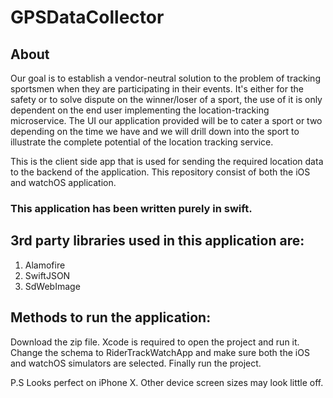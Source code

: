 # GPSDataCollector

## About

Our goal is to establish a vendor-neutral solution to the problem of tracking sportsmen when they are participating in their events. It's either for the safety or to solve dispute on the winner/loser of a sport, the use of it is only dependent on the end user implementing the location-tracking microservice. 
The UI our application provided will be to cater a sport or two depending on the time we have and we will drill down into the sport to illustrate the complete potential of the location tracking service.

This is the client side app that is used for sending the required location data to the backend of the application.
This repository consist of both the iOS and watchOS application.

### This application has been written purely in swift.

## 3rd party libraries used in this application are:
1) Alamofire
2) SwiftJSON
3) SdWebImage

## Methods to run the application:
Download the zip file. Xcode is required to open the project and run it. Change the schema to RiderTrackWatchApp and make sure both the iOS and watchOS simulators are selected. Finally run the project.

P.S Looks perfect on iPhone X. Other device screen sizes may look little off.





